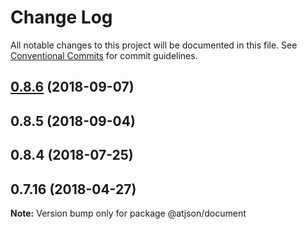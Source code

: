 # Change Log

All notable changes to this project will be documented in this file.
See [Conventional Commits](https://conventionalcommits.org) for commit guidelines.

## [0.8.6](https://github.com/CondeNast-Copilot/atjson/compare/@atjson/document@0.8.5...@atjson/document@0.8.6) (2018-09-07)

## 0.8.5 (2018-09-04)

## 0.8.4 (2018-07-25)

## 0.7.16 (2018-04-27)

**Note:** Version bump only for package @atjson/document
